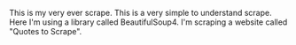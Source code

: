 This is my very ever scrape. This is a very simple to understand scrape. Here I'm using a library called BeautifulSoup4. I'm scraping a website called "Quotes to Scrape".
